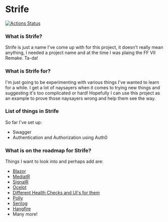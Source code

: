 # Strife

[![Actions Status](https://github.com/Bigtalljosh/strife/workflows/.NET%20Core/badge.svg)](https://github.com/Bigtalljosh/strife/actions)
 
 ### What is Strife?
 Strife is just a name I've come up with for this project, it doesn't really mean anything, I needed a project name and at the time I was plaing the FF VII Remake. Ta-da!
 
 ### What is Strife for?
 I'm just going to be experimenting with various things I've wanted to learn for a while. I get a lot of naysayers when it comes to trying new things and suggesting it's too complicated or hard! Hopefully I can use this project as an example to prove those naysayers wrong and help them see the way. 
 
 ### List of things in Strife
 
 So far I've set up: 
 * Swagger
 * Authentication and Authorization using Auth0

### What is on the roadmap for Strife?

Things I want to look into and perhaps add are:
* [Blazor](https://dotnet.microsoft.com/apps/aspnet/web-apps/blazor)
* [MediatR](https://github.com/jbogard/MediatR)
* [SignalR](https://dotnet.microsoft.com/apps/aspnet/signalr)
* [Ocelot](https://github.com/ThreeMammals/Ocelot)
* [Different Health Checks and UI's for them](https://github.com/xabaril/AspNetCore.Diagnostics.HealthChecks)
* [Polly](https://github.com/App-vNext/Polly)
* [Serilog](https://github.com/serilog/serilog)
* [Hangfire](https://github.com/HangfireIO/Hangfire)
* Many more!
